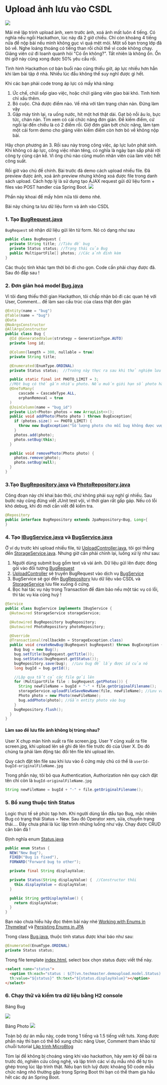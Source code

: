  # Upload ảnh lưu vào CSDL

![](images/upload_photo_database.jpg)

 Mải mê lập trình upload ảnh, xem trước ảnh, xoá ảnh mất luôn 4 tiếng. Có nghĩa nếu ngồi Hackathon, lúc này đã 2 giờ chiều. Chỉ còn khoảng 4 tiếng nữa để nộp bài nếu mình không gục vì quá mệt mỏi. Một số bạn trong lớp đã bỏ về. Nghe loáng thoáng có tiếng than rồi chửi thề vì code không chạy. Giảng viên cứ đi loanh quanh hỏi "Có ổn không?". Tất nhiên là không ổn. Ổn thì giờ này cũng xong được 50% yêu cầu rồi.

 Tình hình Hackathon cơ bản buổi nào cũng thiếu giờ, áp lực nhiều hơn hẳn khi làm bài tập ở nhà. Nhiều lúc đầu không thể suy nghĩ được gì hết.

 Khi các bạn phải code trong áp lực có mấy khả năng:
 1. Ức chế, chửi sếp giao việc, hoặc chửi giảng viên giao bài khó. Tình hình chỉ xấu thêm.
 2. Bỏ cuộc. Chả được điểm nào. Về nhà với tâm trạng chán nản. Đừng làm vậy
 3. Gập máy tính lại, ra uống nước, hít một hơi thật dài. Gạt bỏ nỗi âu lo, bực tức, chán nản. Tìm xem có cái chức năng đơn giản.  Để kiếm điểm, cứ ngồi lại đến chiều là có 2 điểm rồi. Giờ đơn giản bớt chức năng, làm tạm một cái form demo cho giảng viên kiếm điểm còn hơn bỏ về không nộp bài.

Hãy chọn phương án 3. Rồi sau này trong công việc, áp lực luôn phát sinh. Khi không có áp lực, công việc nhàn têng, có nghĩa là ngày bạn sắp phải rời công ty cũng cận kề. Vì ông chủ nào cũng muốn nhân viên của làm việc hết công suất.


Rồi giờ vào chủ đề chính. Bài trước đã demo cách upload nhiều file. Đã preview được ảnh, xoá ảnh preview nhưng không xoá được file trong danh sách upload. Cách hợp lý là sử dụng tạo AJAX request gửi dữ liệu form + files vào POST handler của Spring Boot.
![](https://github.com/TechMaster/SpringBootBasic/raw/main/midtermhackathon/04UploadPreviewDeletePhotos/demoupload/images/uploadux.jpg)

Phần này khoai để mấy hôm nữa tôi demo nhé.

Bài này chúng ta lưu dữ liệu form và ảnh vào CSDL
### 1. Tạo [BugRequest.java](src/main/java/vn/techmaster/demoupload/controller/request/BugRequest.java)

```BugRequest``` sẽ nhận dữ liệu gửi lên từ form. Nó có dạng như sau

```java
public class BugRequest {
  private String title; //Tiêu đề bug
  private Status status; //Trạng thái của Bug
  public MultipartFile[] photos; //Các ảnh đính kèm
}
```
 Các thuộc tính khác tạm thời bỏ đi cho gọn. Code cần phải chạy được đã. Sau đó đắp sau !

### 2. Đơn giản hoá model [Bug.java](src/main/java/vn/techmaster/demoupload/model/Bug.java)
Vì tôi đang thiếu thời gian Hackathon, tôi chấp nhận bỏ đi các quan hệ với User, Comment... để làm sao cấu trúc của class thật đơn giản
```java
@Entity(name = "bug")
@Table(name = "bug")
@Data
@NoArgsConstructor
@AllArgsConstructor
public class Bug {
  @Id @GeneratedValue(strategy = GenerationType.AUTO)
  private long id;

  @Column(length = 300, nullable = true)
  private String title;

  @Enumerated(EnumType.ORDINAL)
  private Status status;  //Trường này thực ra sau khi thử nghiệm lưu ảnh ok thì mới bổ xung đó

  public static final int PHOTO_LIMIT = 3;
  //Một bug có thể gắn nhiều photo. Nếu muốn giới hạn số photo hãy bổ xung điều kiện trong hàm addPhoto
  @OneToMany(
      cascade = CascadeType.ALL,
      orphanRemoval = true
  )
  @JoinColumn(name = "bug_id")
  private List<Photo> photos = new ArrayList<>();
  public void addPhoto(Photo photo ) throws BugException{
    if (photos.size() == PHOTO_LIMIT) {
      throw new BugException("Số lượng photo cho mỗi bug không được vượt quá " + PHOTO_LIMIT);
    }
    photos.add(photo);
    photo.setBug(this);
  }

  public void removePhoto(Photo photo) {
    photos.remove(photo);
    photo.setBug(null);
  }
}
```

### 3.Tạo [BugRepository.java](src/main/java/vn/techmaster/demoupload/repository/BugRepository.java) và [PhotoRepository.java](src/main/java/vn/techmaster/demoupload/repository/PhotoRepository.java)

Công đoạn này chỉ khai báo thôi, chứ không phải suy nghĩ gì nhiều. Sau bước này cũng đừng viết JUnit test vội, vì thời gian rất gấp gáp. Nếu có lỗi khó debug, khi đó mới cần viết để kiểm tra.

```java
@Repository
public interface BugRepository extends JpaRepository<Bug, Long>{
}
```

### 4. Tạo [IBugService.java](src/main/java/vn/techmaster/demoupload/service/IBugService.java) và [BugService.java](src/main/java/vn/techmaster/demoupload/service/BugService.java)

Ở ví dụ trước khi upload nhiều file, từ [UploadController.java](src/main/java/vn/techmaster/demoupload/controller/UploadController.java), tôi gọi thẳng đến [StorageService.java](src/main/java/vn/techmaster/demoupload/service/StorageService.java). Nhưng giờ cần phải chỉnh lại, luồng xử lý như sau:

1. Người dùng submit bug gồm text và vài ảnh. Dữ liệu gửi lên được đóng gói vào đối tượng [BugRequest](src/main/java/vn/techmaster/demoupload/controller/request/BugRequest.java)
2. [UploadController](src/main/java/vn/techmaster/demoupload/controller/UploadController.java) sẽ truyền BugRequest vào dịch vụ [BugService](src/main/java/vn/techmaster/demoupload/service/BugService.java)
3. BugService sẽ gọi đến [BugRepository](src/main/java/vn/techmaster/demoupload/repository/BugRepository.java) lưu dữ liệu vào CSDL và [StorageService](src/main/java/vn/techmaster/demoupload/service/StorageService.java) lưu file xuống ổ cứng.
4. Bọc hai tác vụ này trong Transaction để đảm bảo nếu một tác vụ có lỗi, thì tác vụ kia cũng huỷ !

```java
@Service
public class BugService implements IBugService {
  @Autowired StorageService storageService;

  @Autowired BugRepository bugRepository;
  @Autowired PhotoRepository photoRepository;

  @Override
  @Transactional(rollbackOn = StorageException.class)
  public void createNewBug(BugRequest bugRequest) throws BugException {
    Bug bug = new Bug();
    bug.setTitle(bugRequest.getTitle());
    bug.setStatus(bugRequest.getStatus());
    bugRepository.save(bug);  //Lưu bug để lấy được id của nó
    long bugId = bug.getId();

    //Lặp qua tất cả các file gửi lên
    for (MultipartFile file : bugRequest.getPhotos()) {
      String newFileName = bugId + "-" + file.getOriginalFilename();      
      storageService.uploadFileSaveNewName(file, newFileName); //Lưu vào ổ cứng với tên mới
      Photo photo = new Photo(newFileName); 
      bug.addPhoto(photo); //Gắn entity photo vào bug
    }
    bugRepository.flush(); 
  }  
}
```

#### Làm sao để lưu file ảnh không bị trùng nhau?

User X chụp màn hình xuất ra file screen.jpg. User Y cũng xuất ra file screen.jpg, khi upload lên sẽ ghi đè lên file trước đó của User X. Do đó chúng ta phải làm động tác đổi tên file khi upload lên.

Quy cách đặt tên file sau khi lưu vào ổ cứng máy chủ có thể là
```userId-bugId-originalFileName.jpg```

Trong phần này, tôi bỏ qua Authentication, Authorization nên quy cách đặt tên chỉ còn là
```bugId-originalFileName.jpg```

```java
String newFileName = bugId + "-" + file.getOriginalFilename();
```

### 5. Bổ xung thuộc tính Status

Logic thực tế sẽ phức tạp hơn. Khi người dùng lần đầu tạo Bug, mặc nhiên Bug có trạng thái Status = New. Sau đó Operator xem, sửa, chuyển trạng thái.... Đây chưa phải là lúc lập trình những luồng như vậy. Chạy được CRUD căn bản đã !

Định nghĩa enum [Status.java](src/main/java/vn/techmaster/demoupload/model/Status.java)
```java
public enum Status {
  NEW("New Bug"), 
  FIXED("Bug is fixed"), 
  FORWARD("Forward bug to other");

  private final String displayValue;

  private Status(String displayValue) {  //Constructor thôi
    this.displayValue = displayValue;
  }

  public String getDisplayValue() {
    return displayValue;
  }
}
```

Bạn nào chưa hiểu hãy đọc thêm bài này nhé [Working with Enums in Thymeleaf](https://www.baeldung.com/thymeleaf-enums) và [Persisting Enums in JPA](https://www.baeldung.com/jpa-persisting-enums-in-jpa)

Trong class [Bug.java](src/main/java/vn/techmaster/demoupload/model/Bug.java), thuộc tính status được khai báo như sau:
```java
@Enumerated(EnumType.ORDINAL)
private Status status;
```

Trong file template [index.html](src/main/resources/templates/index.html), select box chọn status được viết thế này.
```html
<select name="status">
  <option th:each="status : ${T(vn.techmaster.demoupload.model.Status).values()}" 
  th:value="${status}" th:text="${status.displayValue}"></option>
</select>
```
### 6. Chạy thử và kiểm tra dữ liệu bằng H2 console
Bảng Bug

![](images/bug.jpg)


Bảng Photo
![](images/photo.jpg)

Toàn bộ dự án mẫu này, code trong 1 tiếng và 1.5 tiếng viết tuts. Xong được phần này thì bạn có thể bổ xung chức năng User, Comment tham khảo từ chuỗi tutorial [Lập trình MicroBlog](https://github.com/TechMaster/SpringBootBasic/tree/main/jpa/04Hackathon)

Tóm lại để không bị choáng váng khi vào hackathon, hãy xem kỹ đề bài ra trước đó, nghiên cứu công nghệ, và lập trình các ví dụ mẫu nhỏ để tự tin ghép trong lúc lập trình thật. Nếu bạn tích luỹ được khoảng 50 code mẫu chức năng nhỏ thường gặp trong Spring Boot thì bạn có thể tham gia hầu hết các dự án Spring Boot.
